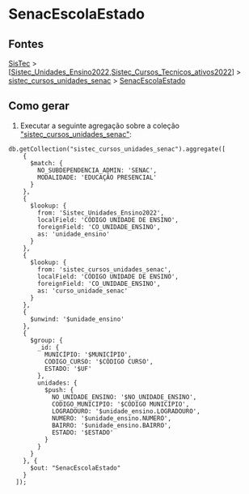 # SenacEscolaEstado

## Fontes 

[SisTec](../../SISTEC.md) > [[Sistec_Unidades_Ensino2022](../raizes/Sistec_Unidades_Ensino2022.md),[Sistec_Cursos_Tecnicos_ativos2022](../raizes/Sistec_Cursos_Tecnicos_ativos2022.md)] > [sistec_cursos_unidades_senac](./sistec_cursos_unidades_senac.md) > [SenacEscolaEstado](./SenacEscolaEstado.md)

## Como gerar

1. Executar a seguinte agregação sobre a coleção ["sistec_cursos_unidades_senac"](./sistec_cursos_unidades_senac.md):

```
db.getCollection("sistec_cursos_unidades_senac").aggregate([
    {
      $match: {
        NO_SUBDEPENDENCIA_ADMIN: 'SENAC',
        MODALIDADE: 'EDUCAÇÃO PRESENCIAL'
      }
    },
    {
      $lookup: {
        from: 'Sistec_Unidades_Ensino2022',
        localField: 'CÓDIGO UNIDADE DE ENSINO',
        foreignField: 'CO_UNIDADE_ENSINO',
        as: 'unidade_ensino'
      }
    },
    {
      $lookup: {
        from: 'sistec_cursos_unidades_senac',
        localField: 'CÓDIGO UNIDADE DE ENSINO',
        foreignField: 'CO_UNIDADE_ENSINO',
        as: 'curso_unidade_senac'
      }
    },
    {
      $unwind: '$unidade_ensino'
    },
    {
      $group: {
        _id: {
          MUNICÍPIO: '$MUNICÍPIO',
          CODIGO_CURSO: '$CÓDIGO CURSO',
          ESTADO: '$UF'
        },
        unidades: {
          $push: {
            NO_UNIDADE_ENSINO: '$NO_UNIDADE_ENSINO',
            CODIGO_MUNICIPIO: '$CÓDIGO MUNICÍPIO',
            LOGRADOURO: '$unidade_ensino.LOGRADOURO',
            NUMERO: '$unidade_ensino.NUMERO',
            BAIRRO: '$unidade_ensino.BAIRRO',
            ESTADO: '$ESTADO'
          }
        }
      }
    }, {
      $out: "SenacEscolaEstado"
    }
  ]);
  ```
